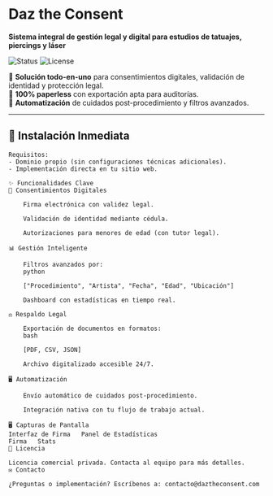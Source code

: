 # Daz the Consent  
**Sistema integral de gestión legal y digital para estudios de tatuajes, piercings y láser**  

![Status](https://img.shields.io/badge/Status-Production-brightgreen) ![License](https://img.shields.io/badge/License-Commercial-blue)  

🔹 **Solución todo-en-uno** para consentimientos digitales, validación de identidad y protección legal.  
🔹 **100% paperless** con exportación apta para auditorías.  
🔹 **Automatización** de cuidados post-procedimiento y filtros avanzados.  

---

## 🚀 Instalación Inmediata  
```plaintext
Requisitos:  
- Dominio propio (sin configuraciones técnicas adicionales).  
- Implementación directa en tu sitio web.

✨ Funcionalidades Clave
📝 Consentimientos Digitales

    Firma electrónica con validez legal.

    Validación de identidad mediante cédula.

    Autorizaciones para menores de edad (con tutor legal).

📊 Gestión Inteligente

    Filtros avanzados por:
    python

    ["Procedimiento", "Artista", "Fecha", "Edad", "Ubicación"]

    Dashboard con estadísticas en tiempo real.

⚖️ Respaldo Legal

    Exportación de documentos en formatos:
    bash

    [PDF, CSV, JSON]

    Archivo digitalizado accesible 24/7.

🖥️ Automatización

    Envío automático de cuidados post-procedimiento.

    Integración nativa con tu flujo de trabajo actual.

🖥️ Capturas de Pantalla
Interfaz de Firma	Panel de Estadísticas
Firma	Stats
📄 Licencia

Licencia comercial privada. Contacta al equipo para más detalles.
✉️ Contacto

¿Preguntas o implementación? Escríbenos a: contacto@daztheconsent.com

